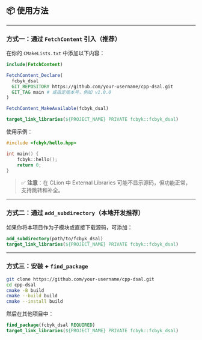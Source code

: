 ## 📦 使用方法

---

### 方式一：通过 `FetchContent` 引入（推荐）

在你的 `CMakeLists.txt` 中添加以下内容：

```cmake
include(FetchContent)

FetchContent_Declare(
  fcbyk_dsal
  GIT_REPOSITORY https://github.com/your-username/cpp-dsal.git
  GIT_TAG main # 或指定版本号，例如 v1.0.0
)

FetchContent_MakeAvailable(fcbyk_dsal)

target_link_libraries(${PROJECT_NAME} PRIVATE fcbyk::fcbyk_dsal)
```

使用示例：

```cpp
#include <fcbyk/hello.hpp>

int main() {
    fcbyk::hello();
    return 0;
}
```

> ✅ **注意**：在 CLion 中 External Libraries 可能不显示源码，但功能正常，支持跳转和补全。

---

### 方式二：通过 `add_subdirectory`（本地开发推荐）

如果你将本项目作为子模块或直接下载源码，可添加：

```cmake
add_subdirectory(path/to/fcbyk_dsal)
target_link_libraries(${PROJECT_NAME} PRIVATE fcbyk::fcbyk_dsal)
```

---

### 方式三：安装 + `find_package`

```bash
git clone https://github.com/your-username/cpp-dsal.git
cd cpp-dsal
cmake -B build
cmake --build build
cmake --install build
```

然后在其他项目中：

```cmake
find_package(fcbyk_dsal REQUIRED)
target_link_libraries(${PROJECT_NAME} PRIVATE fcbyk::fcbyk_dsal)
```